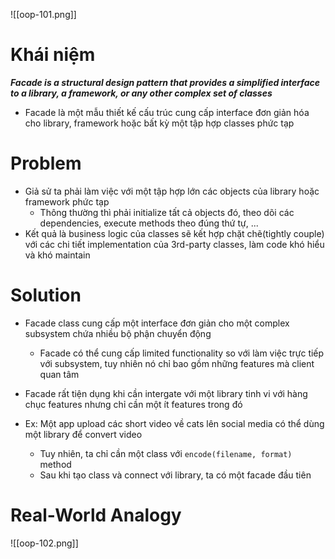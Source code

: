 ![[oop-101.png]]

# Khái niệm

***Facade is a structural design pattern that provides a simplified interface to a library, a framework, or any other complex set of classes***

- Facade là một mẫu thiết kế cấu trúc cung cấp interface đơn giản hóa cho library, framework hoặc bất kỳ một tập hợp classes phức tạp

# Problem

- Giả sử ta phải làm việc với một tập hợp lớn các objects của library hoặc framework phức tạp
	- Thông thường thì phải initialize tất cả objects đó, theo dõi các dependencies, execute methods theo đúng thứ tự, ...
- Kết quả là business logic của classes sẽ kết hợp chặt chẽ(tightly couple) với các chi tiết implementation của 3rd-party classes, làm code khó hiểu và khó maintain

# Solution

- Facade class cung cấp một interface đơn giản cho một complex subsystem chứa nhiều bộ phận chuyển động
	- Facade có thể cung cấp limited functionality so với làm việc trực tiếp với subsystem, tuy nhiên nó chỉ bao gồm những features mà client quan tâm

- Facade rất tiện dụng khi cần intergate với một library tinh vi với hàng chục features nhưng chỉ cần một ít features trong đó
- Ex: Một app upload các short video về cats lên social media có thể dùng một library để convert video
	- Tuy nhiên, ta chỉ cần một class với `encode(filename, format)` method
	- Sau khi tạo class và connect với library, ta có một facade đầu tiên

# Real-World Analogy

![[oop-102.png]]


